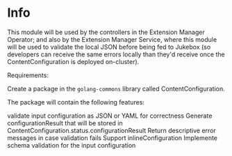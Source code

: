 # Info

This module will be used by the controllers in the Extension Manager Operator; and also by the Extension Manager Service, 
where this module will be used to validate the local JSON before being fed to Jukebox (so developers can receive the same 
errors locally than they'd receive once the ContentConfiguration is deployed on-cluster).

Requirements:

Create a package in the `golang-commons` library called ContentConfiguration.

The package will contain the following features:

validate input configuration as JSON or YAML for correctness
Generate configurationResult that will be stored in ContentConfiguration.status.configurationResult
Return descriptive error messages in case validation fails
Support inlineConfiguration
Implemente schema validation for the input configuration
